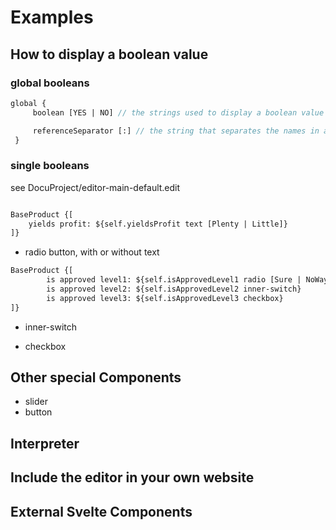 # Examples

## How to display a boolean value

### global booleans

```proto
global {
     boolean [YES | NO] // the strings used to display a boolean value

     referenceSeparator [:] // the string that separates the names in a path name, e.g. pack1:cls3:part
 }
```

### single booleans

see DocuProject/editor-main-default.edit

```proto

BaseProduct {[
    yields profit: ${self.yieldsProfit text [Plenty | Little]}
]}
```

- radio button, with or without text

```proto
BaseProduct {[
        is approved level1: ${self.isApprovedLevel1 radio [Sure | NoWay]}
        is approved level2: ${self.isApprovedLevel2 inner-switch}
        is approved level3: ${self.isApprovedLevel3 checkbox}
]}
```

- inner-switch

- checkbox

## Other special Components
- slider
- button


## Interpreter

## Include the editor in your own website

## External Svelte Components

